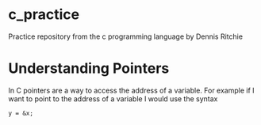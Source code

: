 # c_practice
Practice repository from the c programming language by Dennis Ritchie 

# Understanding Pointers

In C pointers are a way to access the address of a variable. For example if I want to point to the address of a variable I would use the syntax

`y = &x;`
